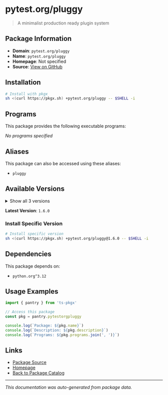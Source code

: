 # pytest.org/pluggy

> A minimalist production ready plugin system

## Package Information

- **Domain**: `pytest.org/pluggy`
- **Name**: `pytest.org/pluggy`
- **Homepage**: Not specified
- **Source**: [View on GitHub](https://github.com/pkgxdev/pantry/tree/main/projects/pytest.org/pluggy/package.yml)

## Installation

```bash
# Install with pkgx
sh <(curl https://pkgx.sh) +pytest.org/pluggy -- $SHELL -i
```

## Programs

This package provides the following executable programs:

*No programs specified*

## Aliases

This package can also be accessed using these aliases:

- `pluggy`

## Available Versions

<details>
<summary>Show all 3 versions</summary>

- `1.6.0`, `1.5.0`, `1.4.0`

</details>

**Latest Version**: `1.6.0`

### Install Specific Version

```bash
# Install specific version
sh <(curl https://pkgx.sh) +pytest.org/pluggy@1.6.0 -- $SHELL -i
```

## Dependencies

This package depends on:

- `python.org^3.12`

## Usage Examples

```typescript
import { pantry } from 'ts-pkgx'

// Access this package
const pkg = pantry.pytestorgpluggy

console.log(`Package: ${pkg.name}`)
console.log(`Description: ${pkg.description}`)
console.log(`Programs: ${pkg.programs.join(', ')}`)
```

## Links

- [Package Source](https://github.com/pkgxdev/pantry/tree/main/projects/pytest.org/pluggy/package.yml)
- [Homepage](#)
- [Back to Package Catalog](../package-catalog.md)

---

*This documentation was auto-generated from package data.*
